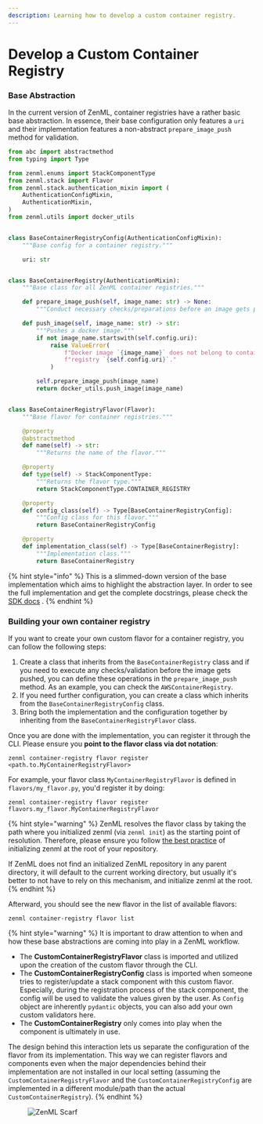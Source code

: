 ```yaml
---
description: Learning how to develop a custom container registry.
---
```


# Develop a Custom Container Registry

### Base Abstraction

In the current version of ZenML, container registries have a rather basic base abstraction. In essence, their base
configuration only features a `uri` and their implementation features a non-abstract `prepare_image_push` method for
validation.

```python
from abc import abstractmethod
from typing import Type

from zenml.enums import StackComponentType
from zenml.stack import Flavor
from zenml.stack.authentication_mixin import (
    AuthenticationConfigMixin,
    AuthenticationMixin,
)
from zenml.utils import docker_utils


class BaseContainerRegistryConfig(AuthenticationConfigMixin):
    """Base config for a container registry."""

    uri: str


class BaseContainerRegistry(AuthenticationMixin):
    """Base class for all ZenML container registries."""

    def prepare_image_push(self, image_name: str) -> None:
        """Conduct necessary checks/preparations before an image gets pushed."""

    def push_image(self, image_name: str) -> str:
        """Pushes a docker image."""
        if not image_name.startswith(self.config.uri):
            raise ValueError(
                f"Docker image `{image_name}` does not belong to container "
                f"registry `{self.config.uri}`."
            )

        self.prepare_image_push(image_name)
        return docker_utils.push_image(image_name)


class BaseContainerRegistryFlavor(Flavor):
    """Base flavor for container registries."""

    @property
    @abstractmethod
    def name(self) -> str:
        """Returns the name of the flavor."""

    @property
    def type(self) -> StackComponentType:
        """Returns the flavor type."""
        return StackComponentType.CONTAINER_REGISTRY

    @property
    def config_class(self) -> Type[BaseContainerRegistryConfig]:
        """Config class for this flavor."""
        return BaseContainerRegistryConfig

    @property
    def implementation_class(self) -> Type[BaseContainerRegistry]:
        """Implementation class."""
        return BaseContainerRegistry
```

{% hint style="info" %}
This is a slimmed-down version of the base implementation which aims to highlight the abstraction layer. In order to see
the full implementation and get the complete docstrings, please check
the [SDK docs](https://sdkdocs.zenml.io/latest/core\_code\_docs/core-container\_registries/#zenml.container\_registries.base\_container\_registry.BaseContainerRegistry)
.
{% endhint %}

### Building your own container registry

If you want to create your own custom flavor for a container registry, you can follow the following steps:

1. Create a class that inherits from the `BaseContainerRegistry` class and if you need to execute any checks/validation
   before the image gets pushed, you can define these operations in the `prepare_image_push` method. As an example, you
   can check the `AWSContainerRegistry`.
2. If you need further configuration, you can create a class which inherits from the `BaseContainerRegistryConfig`
   class.
3. Bring both the implementation and the configuration together by inheriting from the `BaseContainerRegistryFlavor`
   class.

Once you are done with the implementation, you can register it through the CLI. Please ensure you **point to the flavor
class via dot notation**:

```shell
zenml container-registry flavor register <path.to.MyContainerRegistryFlavor>
```

For example, your flavor class `MyContainerRegistryFlavor` is defined in `flavors/my_flavor.py`, you'd register it by
doing:

```shell
zenml container-registry flavor register flavors.my_flavor.MyContainerRegistryFlavor
```

{% hint style="warning" %}
ZenML resolves the flavor class by taking the path where you initialized zenml (via `zenml init`) as the starting point
of resolution. Therefore, please ensure you follow 
[the best practice](/docs/book/user-guide/starter-guide/follow-best-practices.md) of initializing zenml at the
root of your repository.

If ZenML does not find an initialized ZenML repository in any parent directory, it will default to the current working
directory, but usually it's better to not have to rely on this mechanism, and initialize zenml at the root.
{% endhint %}

Afterward, you should see the new flavor in the list of available flavors:

```shell
zenml container-registry flavor list
```

{% hint style="warning" %}
It is important to draw attention to when and how these base abstractions are coming into play in a ZenML workflow.

* The **CustomContainerRegistryFlavor** class is imported and utilized upon the creation of the custom flavor through
  the CLI.
* The **CustomContainerRegistryConfig** class is imported when someone tries to register/update a stack component with
  this custom flavor. Especially, during the registration process of the stack component, the config will be used to
  validate the values given by the user. As `Config` object are inherently `pydantic` objects, you can also add your own
  custom validators here.
* The **CustomContainerRegistry** only comes into play when the component is ultimately in use.

The design behind this interaction lets us separate the configuration of the flavor from its implementation. This way we
can register flavors and components even when the major dependencies behind their implementation are not installed in
our local setting (assuming the `CustomContainerRegistryFlavor` and the `CustomContainerRegistryConfig` are implemented
in a different module/path than the actual `CustomContainerRegistry`).
{% endhint %}

<!-- For scarf -->
<figure><img alt="ZenML Scarf" referrerpolicy="no-referrer-when-downgrade" src="https://static.scarf.sh/a.png?x-pxid=f0b4f458-0a54-4fcd-aa95-d5ee424815bc" /></figure>

